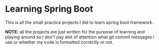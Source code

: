 # Learning Spring Boot

This is all the small practice projects I did to learn spring boot framework.


**NOTE:** all the projects are just written for the purpose of learning and playing around so I don't pay alot of attention what git commit messages i use or whether my code is formatted correctly or not.
